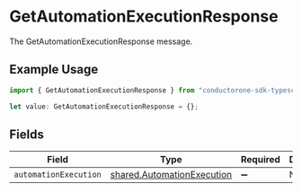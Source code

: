 # GetAutomationExecutionResponse

The GetAutomationExecutionResponse message.

## Example Usage

```typescript
import { GetAutomationExecutionResponse } from "conductorone-sdk-typescript/sdk/models/shared";

let value: GetAutomationExecutionResponse = {};
```

## Fields

| Field                                                                           | Type                                                                            | Required                                                                        | Description                                                                     |
| ------------------------------------------------------------------------------- | ------------------------------------------------------------------------------- | ------------------------------------------------------------------------------- | ------------------------------------------------------------------------------- |
| `automationExecution`                                                           | [shared.AutomationExecution](../../../sdk/models/shared/automationexecution.md) | :heavy_minus_sign:                                                              | N/A                                                                             |